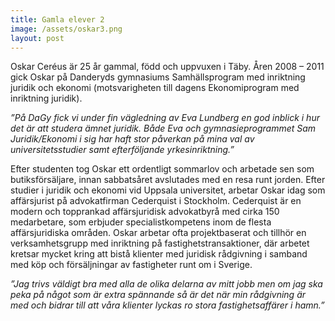 ```yaml
---
title: Gamla elever 2
image: /assets/oskar3.png
layout: post
---
```

Oskar Ceréus är 25 år gammal, född och uppvuxen i Täby. 
Åren 2008 – 2011 gick Oskar på Danderyds gymnasiums Samhällsprogram med inriktning juridik och ekonomi (motsvarigheten till dagens Ekonomiprogram med inriktning juridik).

<i>”På DaGy fick vi under fin vägledning av Eva Lundberg en god inblick i hur det är att studera ämnet juridik. 
Både Eva och gymnasieprogrammet Sam Juridik/Ekonomi i sig har haft stor påverkan på mina val av universitetsstudier samt efterföljande yrkesinriktning.”</i>

Efter studenten tog Oskar ett ordentligt sommarlov och arbetade sen som butiksförsäljare, innan sabbatsåret avslutades med en resa runt jorden. 
Efter studier i juridik och ekonomi vid Uppsala universitet, arbetar Oskar idag som affärsjurist på advokatfirman Cederquist i Stockholm. 
Cederquist är en modern och topprankad affärsjuridisk advokatbyrå med cirka 150 medarbetare, som erbjuder specialistkompetens inom de flesta affärsjuridiska områden. 
Oskar arbetar ofta projektbaserat och tillhör en verksamhetsgrupp med inriktning på fastighetstransaktioner, 
där arbetet kretsar mycket kring att bistå klienter med juridisk rådgivning i samband med köp och försäljningar av fastigheter runt om i Sverige. 

<i>”Jag trivs väldigt bra med alla de olika delarna av mitt jobb men om jag ska peka på något som är extra spännande så är det när min rådgivning är med och bidrar till att våra klienter lyckas ro stora fastighetsaffärer i hamn.”</i>
